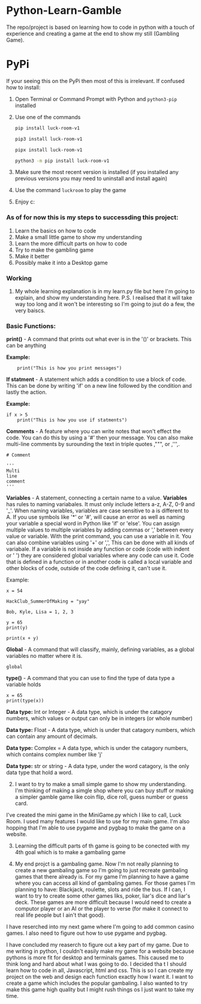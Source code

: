 # Python-Learn-Gamble
The repo/project is based on learning how to code in python with a touch of experience and creating a game at the end to show my still (Gambling Game).

# PyPi
If your seeing this on the PyPi then most of this is irrelevant.
If confused how to install:

1. Open Terminal or Command Prompt with Python and `python3-pip` installed

2. Use one of the commands
   
   ```sh
   pip install luck-room-v1
   ```
   
   ```sh
   pip3 install luck-room-v1
   ```
   
   ```sh
   pipx install luck-room-v1
   ```
   
   ```sh
   python3 -m pip install luck-room-v1
   ```

4. Make sure the most recent version is installed (if you installed any previous versions you may need to uninstall and install again)

5. Use the command `luckroom` to play the game

6. Enjoy c:

### As of for now this is my steps to successding this project:

1. Learn the basics on how to code
2. Make a small little game to show my understanding
3. Learn the more difficult parts on how to code
4. Try to make the gambling game
5. Make it better
6. Possibly make it into a Desktop game

### Working
1) My whole learning explanation is in my learn.py file but here I'm going to explain, and show my understanding here. P.S. I realised that it will take way too long and it won't be interesting so I'm going to jsut do a few, the very baiscs.
### Basic Functions:
**print()** - A command that prints out what ever is in the '()' or brackets. This can be anything

**Example:**

        print("This is how you print messages")

**If statment** - A statement which adds a condition to use a block of code. This can be done by writing 'if' on a new line followed by the condition and lastly the action.

**Example:** 

    if x > 5 
        print("This is how you use if statments")

**Comments** - A feature where you can write notes that won't effect the code. You can do this by using a '#' then your message. You can also make multi-line comments by surounding the text in triple quotes ,""", or ,''',. 

    # Comment

    '''
    Multi
    line
    comment
    '''

**Variables** - A statement, connecting a certain name to a value. **Variables** has rules to naming variabales. It must only include letters a-z, A-Z, 0-9 and '_'. When naming variables, variables are case sensitive to a is different to A. If you use symbols like '*' or '#', will cause an error as well as naming your variable a special word in Python like 'if' or 'else'. You can assign multiple values to multiple variables by adding commas or ',' between every value or variable. With the print command, you can use a variable in it. You can also combine variables using '+' or ',', This can be done with all kinds of variabale. If a variable is not inside any function or code (code with indent or '   ') they are considered global variables where any code can use it. Code that is defined in a function or in another code is called a local variable and other blocks of code, outside of the code defining it, can't use it.

Example:

    x = 54

    HackClub_SummerOfMaking = "yay"

    Bob, Kyle, Lisa = 1, 2, 3

    y = 65
    print(y)

    print(x + y)


**Global** - A command that will classify, mainly, defining variables, as a global variables no matter where it is.

    global

**type()** - A command that you can use to find the type of data type a variable holds

    x = 65
    print(type(x))

**Data type:** Int or Integer - A data type, which is under the catagory numbers, which values or output can only be in integers (or whole number)

**Data type:** Float - A data type, which is under that catagory numbers, which can contain any amount of decimals.

**Data type:** Complex = A data type, which is under the catagory numbers, which contains complex number like 'j'

**Data type:** str or string - A data type, under the word catagory, is the only data type that hold a word.

2) I want to try to make a small simple game to show my understanding. I'm thinking of making a simgle shop where you can buy stuff or making a 
simpler gamble game like coin flip, dice roll, guess number or guess card.

I've created the mini game in the MiniGame.py which I like to call, Luck Room. I used many features I would like to use for my main game. I'm also hopping that I'm able to use pygame and pygbag to make the game on a website.


3) Learning the difficult parts of th game is going to be conected with my 4th goal which is to make a gambaling game


4) My end projct is a gambaling game. Now I'm not really planning to create a new gambaling game so I'm going to just recreate gambaling games 
that there already is. For my game I'm planning to have a game where you can access all kind of gambaling games. For those games I'm planning 
to have: Blackjack, roulette, slots and ride the bus. If I can, I want to try to create some other games liks, poker, liar's dice and liar's 
deck. These games are more difficult because I would need to create a computor player or an AI or the player to verse (for make it connect to real life people but I ain't that good).

I have reserched into my next game where I'm going to add common casino games. I also need to figure out how to use pygame and pygbag.

I have concluded my reaserch to figure out a key part of my game. Due to me writing in python, I couldn't easily make my game for a website because pythons is more fit for desktop and terminals games. This caused me to think long and hard about what I was going to do. I decided tha t I should learn how to code in all, Javascript, html and css. This is so I can create my project on the web and design each function exactly how I want it. I want to create a game which includes the popular gambaling. I also wanted to try make this game high quality but I might rush things os I just want to take my time.
